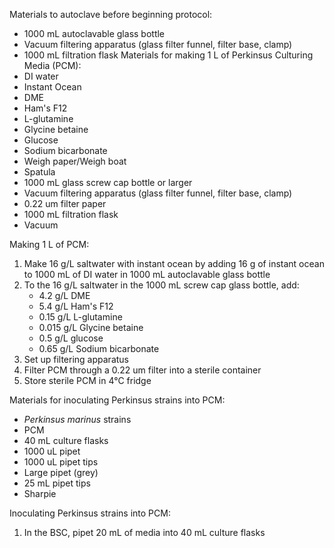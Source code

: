 Materials to autoclave before beginning protocol:
- 1000 mL autoclavable glass bottle 
- Vacuum filtering apparatus (glass filter funnel, filter base, clamp)
- 1000 mL filtration flask 
Materials for making 1 L of Perkinsus Culturing Media (PCM):
- DI water
- Instant Ocean 
- DME
- Ham's F12
- L-glutamine
- Glycine betaine
- Glucose
- Sodium bicarbonate
- Weigh paper/Weigh boat
- Spatula
- 1000 mL glass screw cap bottle or larger
- Vacuum filtering apparatus (glass filter funnel, filter base, clamp)
- 0.22 um filter paper
- 1000 mL filtration flask
- Vacuum

Making 1 L of PCM:
1. Make 16 g/L saltwater with instant ocean by adding 16 g of instant ocean to 1000 mL of DI water in 1000 mL autoclavable glass bottle 
2. To the 16 g/L saltwater in the 1000 mL screw cap glass bottle, add:
	- 4.2 g/L DME
	- 5.4 g/L Ham's F12
	- 0.15 g/L L-glutamine
	- 0.015 g/L Glycine betaine 
	- 0.5 g/L glucose
	- 0.65 g/L Sodium bicarbonate
3. Set up filtering apparatus 
4. Filter PCM through a 0.22 um filter into a sterile container
5. Store sterile PCM in 4°C fridge

Materials for inoculating Perkinsus strains into PCM:
- *Perkinsus marinus* strains
- PCM
- 40 mL culture flasks 
- 1000 uL pipet
- 1000 uL pipet tips 
- Large pipet (grey)
- 25 mL pipet tips
- Sharpie

Inoculating Perkinsus strains into PCM:

1. In the BSC, pipet 20 mL of media into 40 mL culture flasks 


